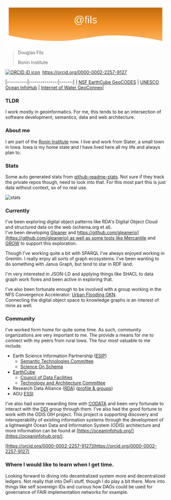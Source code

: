 <img src="https://raw.githubusercontent.com/fils/fils/master/images/banner.svg" alt="Banner image">

> Douglas Fils
>
> Ronin Institute

<div itemscope itemtype="https://schema.org/Person"><a itemprop="sameAs" content="https://orcid.org/0000-0002-2257-9127" href="https://orcid.org/0000-0002-2257-9127" target="orcid.widget" rel="me noopener noreferrer" style="vertical-align:top;"><img src="https://orcid.org/sites/default/files/images/orcid_16x16.png" style="width:1em;margin-right:.5em;" alt="ORCID iD icon">https://orcid.org/0000-0002-2257-9127</a></div>


|----------|:-------------:|------:|
| [NSF EarthCube GeoCODES](https://geocodes.earthcube.org/) | [UNESCO Ocean InfoHub](https://oceaninfohub.org/) |  [Internet of Water GeoConnex](https://internetofwater.org/geoconnex/)|


### TLDR

I work mostly in geoinformatics.  For me, this tends to be an  intersection of 
software development, semantics, data  and web architecture. 

### About me

I am part of the [Ronin Institute](https://ronininstitute.org/about/) now.
I live and work from Slater, a small town in Iowa.   Iowa is my
home state and I have lived here all my life and always plan to.

### Stats

Some auto generated stats from [github-readme-stats](https://github.com/anuraghazra/github-readme-stats).  Not sure if they 
track the private repos though, need to look into that.
For this most part this is just data without context, so of no real use.

![stats](https://github-readme-stats.vercel.app/api?username=fils&show_icons=true&theme=buefy&hide_rank=true)


### Currently

I've been exploring digital object patterns like 
RDA's Digital Object Cloud and structured data on the web (schema.org et al).   
I've been developing [Gleaner](https://gleaner.io/) and
[https://github.com/gleanerio](https://github.com/gleanerio) as well as some
tools like Mercantile](https://github.com/earthcubearchitecture-project418/mercantile)
and [GROW](https://github.com/fils/goobjectweb) to support this exploration.  

Though I've working quite a bit with SPARQL I've always enjoyed working in Gremlin.
I really enjoy all sorts of graph ecosystems.  I've been wanting to do something with
Janus Graph, but tend to star in RDF land.

I'm very interested in JSON-LD and applying things like SHACL to data graph work 
flows and been active in exploring that.   

I've also been fortunate enough to be involved with a group working in 
the NFS Convergence Accelerator:
[Urban Flooding OKN](https://www.nsf.gov/od/oia/convergence-accelerator/Award%20Listings/track-a.jsp).  
Connecting the digital object space to knowledge graphs is an interest of mine as well.  

### Community

I've worked form home for quite some time.   As such, community organizations are
very important to me. The provide a means for me to connect with my peers from 
rural Iowa.  The four most valuable to me include.

* Earth Science Information Partnership ([ESIP](https://www.esipfed.org/))
    * [Semantic Technologies Committee](http://wiki.esipfed.org/index.php/Semantic_Technologies)
    * [Science On Schema](https://github.com/ESIPFed/science-on-schema.org)
* [EarthCube](https://www.earthcube.org/)
    * [Council of Data Facilities](https://www.earthcube.org/group/council-data-facilities)
    * [Technology and Architecture Committee](https://www.earthcube.org/group/technology-architecture-committee)
* Research Data Alliance ([RDA](https://www.rd-alliance.org/)) ([profile & groups](https://www.rd-alliance.org/users/fils))
* AGU [ESSI](https://connect.agu.org/essi/home)

I've also had some rewarding time with [CODATA](https://codata.org/) and been very fortunate to interact with the 
[DDI](https://ddialliance.org/) group through them.  I've also had the good fortune to work with the ODIS OIH 
project.  This project is  supporting discovery and interoperability of existing information systems through the 
development of a lightweight Ocean Data and Information System (ODIS) architecture and more information 
can be found at [https://oceaninfohub.org/](https://oceaninfohub.org/).

[https://orcid.org/0000-0002-2257-9127](https://orcid.org/0000-0002-2257-9127)

### Where I would like to learn when I get time.

Looking forward to diving into decentralized system more and decentralized ledgers.
Not really that into DeFi stuff, though I do play a bit there.  More into things like
self sovereign IDs and curious how DAOs could be used for governance of
FAIR implementation networks for example.

